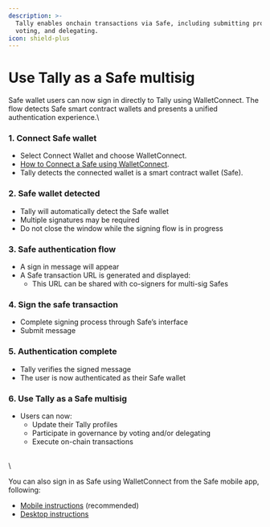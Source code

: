 ```yaml
---
description: >-
  Tally enables onchain transactions via Safe, including submitting proposals,
  voting, and delegating.
icon: shield-plus
---
```


# Use Tally as a Safe multisig

Safe wallet users can now sign in directly to Tally using WalletConnect. The flow detects Safe smart contract wallets and presents a unified authentication experience.\


### 1. Connect Safe wallet

* Select Connect Wallet and choose WalletConnect.
* [How to Connect a Safe using WalletConnect](https://help.safe.global/en/articles/108235-how-to-connect-a-safe-to-a-dapp-using-walletconnect).
* Tally detects  the connected wallet is a smart contract wallet (Safe).

### 2. Safe wallet detected

* Tally will automatically detect the Safe wallet
* Multiple signatures may be required&#x20;
* Do not close the window while the signing flow is in progress

### 3. Safe authentication flow

* A sign in message will appear
* A Safe transaction URL is generated and displayed:
  * This URL can be shared with co-signers for multi-sig Safes

### 4. Sign the safe transaction

* Complete signing process through Safe’s interface
* Submit message

### 5. Authentication complete

* Tally verifies the signed message
* The user is now authenticated as their Safe wallet

### 6. Use Tally as a Safe multisig&#x20;

* Users can now:
  * Update their Tally profiles
  * Participate in governance by voting and/or delegating
  * Execute on-chain transactions

\
\


You can also sign in as Safe using WalletConnect from the Safe mobile app, following:

* [Mobile instructions](https://help.safe.global/en/articles/40810-connect-to-dapps-with-walletconnect-on-mobile) (recommended)
* [Desktop instructions](https://help.safe.global/en/articles/40849-walletconnect-safe-app)
